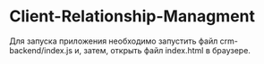# Client-Relationship-Managment
Для запуска приложения необходимо запустить файл crm-backend/index.js и, затем, открыть файл index.html в браузере.

